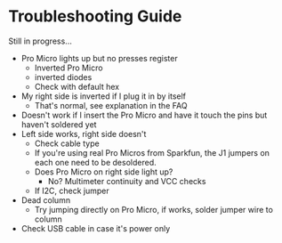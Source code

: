 # Troubleshooting Guide

Still in progress...

* Pro Micro lights up but no presses register
  * Inverted Pro Micro
  * inverted diodes
  * Check with default hex
* My right side is inverted if I plug it in by itself
  * That's normal, see explanation in the FAQ
* Doesn't work if I insert the Pro Micro and have it touch the pins but haven't soldered yet
* Left side works, right side doesn't
  * Check cable type
  * If you're using real Pro Micros from Sparkfun, the J1 jumpers on each one need to be desoldered.
  * Does Pro Micro on right side light up?
    * No? Multimeter continuity and VCC checks
  * If I2C, check jumper
* Dead column
  * Try jumping directly on Pro Micro, if works, solder jumper wire to column
* Check USB cable in case it's power only



